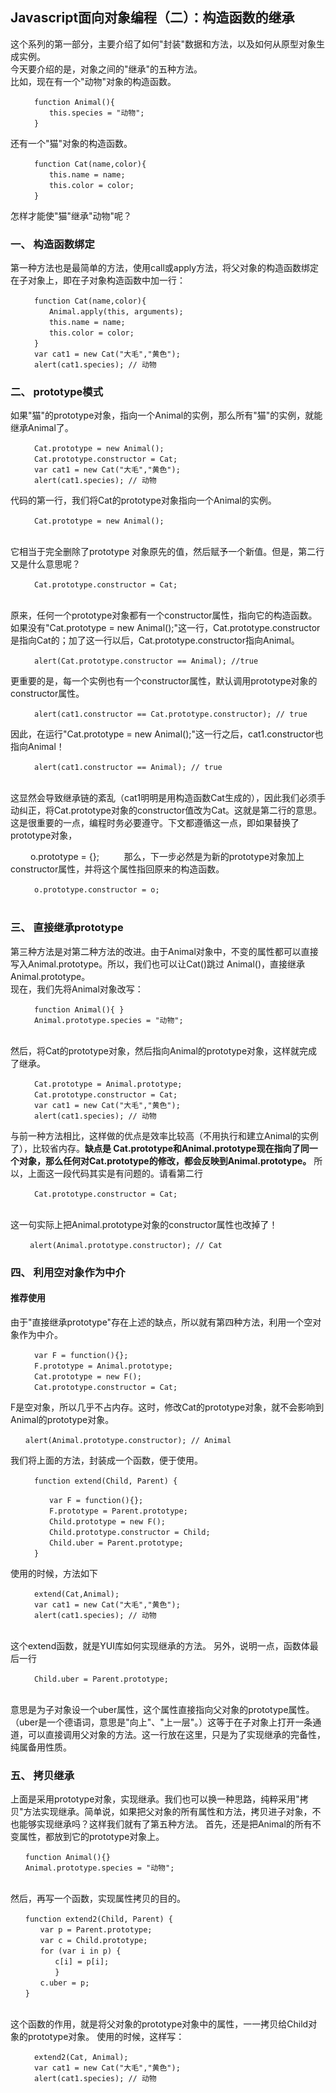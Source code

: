 <h2>Javascript面向对象编程（二）：构造函数的继承</h2>

这个系列的第一部分，主要介绍了如何"封装"数据和方法，以及如何从原型对象生成实例。<br>
今天要介绍的是，对象之间的"继承"的五种方法。</br>
比如，现在有一个"动物"对象的构造函数。<br>

      　　function Animal(){
      　　　　this.species = "动物";
      　　}
还有一个"猫"对象的构造函数。

      　　function Cat(name,color){
      　　　　this.name = name;
      　　　　this.color = color;
      　　}
怎样才能使"猫"继承"动物"呢？
<h3>一、 构造函数绑定</h3>
第一种方法也是最简单的方法，使用call或apply方法，将父对象的构造函数绑定在子对象上，即在子对象构造函数中加一行：

      　　function Cat(name,color){
      　　　　Animal.apply(this, arguments);
      　　　　this.name = name;
      　　　　this.color = color;
      　　}
      　　var cat1 = new Cat("大毛","黄色");
      　　alert(cat1.species); // 动物
<h3>二、 prototype模式</h3>
如果"猫"的prototype对象，指向一个Animal的实例，那么所有"猫"的实例，就能继承Animal了。

      　　Cat.prototype = new Animal();
      　　Cat.prototype.constructor = Cat;
      　　var cat1 = new Cat("大毛","黄色");
      　　alert(cat1.species); // 动物
代码的第一行，我们将Cat的prototype对象指向一个Animal的实例。

      　　Cat.prototype = new Animal();
      　　
它相当于完全删除了prototype 对象原先的值，然后赋予一个新值。但是，第二行又是什么意思呢？

      　　Cat.prototype.constructor = Cat;
      　　
原来，任何一个prototype对象都有一个constructor属性，指向它的构造函数。如果没有"Cat.prototype = new Animal();"这一行，Cat.prototype.constructor是指向Cat的；加了这一行以后，Cat.prototype.constructor指向Animal。

      　　alert(Cat.prototype.constructor == Animal); //true
更重要的是，每一个实例也有一个constructor属性，默认调用prototype对象的constructor属性。

      　　alert(cat1.constructor == Cat.prototype.constructor); // true
因此，在运行"Cat.prototype = new Animal();"这一行之后，cat1.constructor也指向Animal！

      　　alert(cat1.constructor == Animal); // true
      　　
这显然会导致继承链的紊乱（cat1明明是用构造函数Cat生成的），因此我们必须手动纠正，将Cat.prototype对象的constructor值改为Cat。这就是第二行的意思。<br>
这是很重要的一点，编程时务必要遵守。下文都遵循这一点，即如果替换了prototype对象，

　      　o.prototype = {};
　      　
那么，下一步必然是为新的prototype对象加上constructor属性，并将这个属性指回原来的构造函数。

      　　o.prototype.constructor = o;
      　　
<h3>三、 直接继承prototype</h3>
第三种方法是对第二种方法的改进。由于Animal对象中，不变的属性都可以直接写入Animal.prototype。所以，我们也可以让Cat()跳过 Animal()，直接继承Animal.prototype。<br>
现在，我们先将Animal对象改写：

      　　function Animal(){ }
      　　Animal.prototype.species = "动物";
      　　
然后，将Cat的prototype对象，然后指向Animal的prototype对象，这样就完成了继承。

      　　Cat.prototype = Animal.prototype;
      　　Cat.prototype.constructor = Cat;
      　　var cat1 = new Cat("大毛","黄色");
      　　alert(cat1.species); // 动物
与前一种方法相比，这样做的优点是效率比较高（不用执行和建立Animal的实例了），比较省内存。<b>缺点是 Cat.prototype和Animal.prototype现在指向了同一个对象，那么任何对Cat.prototype的修改，都会反映到Animal.prototype。</b>
所以，上面这一段代码其实是有问题的。请看第二行

      　　Cat.prototype.constructor = Cat;
      　　
这一句实际上把Animal.prototype对象的constructor属性也改掉了！

     　　alert(Animal.prototype.constructor); // Cat
<h3>四、 利用空对象作为中介</h3>
<h4>推荐使用</h4>
由于"直接继承prototype"存在上述的缺点，所以就有第四种方法，利用一个空对象作为中介。

      　　var F = function(){};
      　　F.prototype = Animal.prototype;
      　　Cat.prototype = new F();
      　　Cat.prototype.constructor = Cat;
F是空对象，所以几乎不占内存。这时，修改Cat的prototype对象，就不会影响到Animal的prototype对象。

    　　alert(Animal.prototype.constructor); // Animal
我们将上面的方法，封装成一个函数，便于使用。

      　　function extend(Child, Parent) {
      
      　　　　var F = function(){};
      　　　　F.prototype = Parent.prototype;
      　　　　Child.prototype = new F();
      　　　　Child.prototype.constructor = Child;
      　　　　Child.uber = Parent.prototype;
      　　}
使用的时候，方法如下

      　　extend(Cat,Animal);
      　　var cat1 = new Cat("大毛","黄色");
      　　alert(cat1.species); // 动物
      　　
这个extend函数，就是YUI库如何实现继承的方法。
另外，说明一点，函数体最后一行

      　　Child.uber = Parent.prototype;
      　　
意思是为子对象设一个uber属性，这个属性直接指向父对象的prototype属性。（uber是一个德语词，意思是"向上"、"上一层"。）这等于在子对象上打开一条通道，可以直接调用父对象的方法。这一行放在这里，只是为了实现继承的完备性，纯属备用性质。
<h3>五、 拷贝继承</h3>
上面是采用prototype对象，实现继承。我们也可以换一种思路，纯粹采用"拷贝"方法实现继承。简单说，如果把父对象的所有属性和方法，拷贝进子对象，不也能够实现继承吗？这样我们就有了第五种方法。
首先，还是把Animal的所有不变属性，都放到它的prototype对象上。

    　　function Animal(){}
    　　Animal.prototype.species = "动物";
    　　
然后，再写一个函数，实现属性拷贝的目的。

    　　function extend2(Child, Parent) {
    　　　　var p = Parent.prototype;
    　　　　var c = Child.prototype;
    　　　　for (var i in p) {
    　　　　　　c[i] = p[i];
    　　　　　　}
    　　　　c.uber = p;
    　　}
    　　
这个函数的作用，就是将父对象的prototype对象中的属性，一一拷贝给Child对象的prototype对象。
使用的时候，这样写：

      　　extend2(Cat, Animal);
      　　var cat1 = new Cat("大毛","黄色");
      　　alert(cat1.species); // 动物
